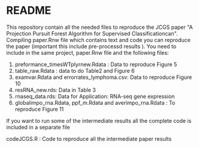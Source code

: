 README
======================
This repository contain all the needed files to reproduce the JCGS paper "A Projection Pursuit Forest Algorithm for Supervised Classificationcan". Compiling paper.Rnw file which contains text and code you can reproduce the paper (important this include pre-processd results ). You need to include in the same project, paper.Rnw file and the following files:
  
1. preformance_timesWTplyrnew.Rdata : Data to reproduce Figure 5
2. table_raw.Rdata :  data to do Table2 and Figure 6
3. examvar.Rdata  and errorrates_lymphoma.csv:  Data to reproduce  Figure 10 
4. resRNA_new.rds: Data in Table 3
5. rnaseq_data.rds:  Data for Application: RNA-seq gene expression 
6. globalimpo_rna.Rdata, ppf_m.Rdata and averimpo_rna.Rdata : To reproduce Figure 11

If you want to run some of the intermediate results all the complete code is included in a separate file

codeJCGS.R : Code to reproduce  all the intermediate paper results

